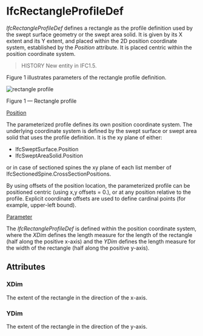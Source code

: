# IfcRectangleProfileDef

_IfcRectangleProfileDef_ defines a rectangle as the profile definition used by the swept surface geometry or the swept area solid. It is given by its X extent and its Y extent, and placed within the 2D position coordinate system, established by the _Position_ attribute. It is placed centric within the position coordinate system.

> HISTORY  New entity in IFC1.5.

Figure 1 illustrates parameters of the rectangle profile definition.

![rectangle profile](../../../../figures/ifcrectangleprofiledef-layout1.gif)

Figure 1 &mdash; Rectangle profile

<u>Position</u>

The parameterized profile defines its own position coordinate system.
The underlying
coordinate system is defined by the swept surface or swept area solid
that uses the profile definition. It is the xy plane of either: </p>

 * IfcSweptSurface.Position
 * IfcSweptAreaSolid.Position

or in case of sectioned spines the xy plane of each list member of IfcSectionedSpine.CrossSectionPositions.

By using offsets of the position location, the parameterized profile
can be positioned centric (using x,y offsets = 0.), or at any position
relative to the profile. Explicit coordinate offsets are used to define
cardinal points (for example, upper-left bound).

<u>Parameter</u>

The <em>IfcRectangleProfileDef</em> is defined within the position coordinate system, where the <em>XDim</em> defines the length measure for the length of the rectangle (half along the positive x-axis) and the <em>YDim</em> defines the length measure for the width of the rectangle (half along the positive y-axis).


## Attributes

### XDim
The extent of the rectangle in the direction of the x-axis.

### YDim
The extent of the rectangle in the direction of the y-axis.
